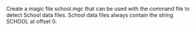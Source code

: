 Create a magic file school.mgc that can be used with the command file to detect School data files. School data files always contain the string SCHOOL at offset 0.




